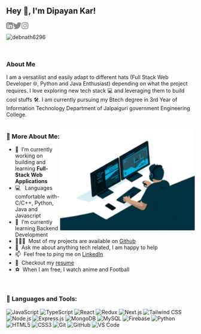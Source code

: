 ## Hey 👋, I'm Dipayan Kar!
<a href='https://www.linkedin.com/in/dipayan-kar-0b887b22b/'><img align='left' alt="linkedin" src="https://github.com/R3d-Dr4g0n/R3d-Dr4g0n/blob/main/assets/linkedin.svg" height='18px'/></a>
<a href='https://x.com/St3r0idalAp3'><img align='left' alt="twitter" src="https://github.com/R3d-Dr4g0n/R3d-Dr4g0n/blob/main/assets/twitter.svg" height='18px'/></a>
<a href='https://www.instagram.com/_dipayan_kar_/'><img align='left' alt="Instagram" src="https://github.com/R3d-Dr4g0n/R3d-Dr4g0n/blob/main/assets/instagram.svg" height='18px'/></a>

<br>

<p align="left"> <img src="https://komarev.com/ghpvc/?username=debnath6296&label=Profile%20views&color=0e75b6&style=flat" alt="debnath6296" /> </p>
<br>

### About Me
I am a versatilist and easily adapt to different hats (Full Stack Web Developer 🌐, Python and Java Enthusiast) depending on what the project requires. I love exploring new tech stack 💻 and leveraging them to build cool stuffs 🛠️. I am currently pursuing my Btech degree in 3rd Year of Information Technology Department of Jalpaiguri government Engineering College.
<br/>
<br/>

<img align="right" alt="GIF" src="https://github.com/R3d-Dr4g0n/R3d-Dr4g0n/blob/main/personal%20pic/200w.gif" width="360px"/>
  
### 🧐 More About Me:

- 🔭 &nbsp;I’m currently working on building and learning **Full-Stack Web Applications**
- 💻 &nbsp; Languages comfortable with- C/C++, Python, Java and Javascript
- 🌱 &nbsp;I’m currently learning Backend Development
- 👨🏻‍💻 &nbsp;Most of my projects are available on [Github]([https://github.com/R3d-Dr4g0n?tab=repositories])
- 💬 &nbsp;Ask me about anything tech related, I am happy to help
- 📫 &nbsp;Feel free to ping me on [LinkedIn](https://www.linkedin.com/in/dipayan-kar-0b887b22b/)
- 📝 &nbsp;Checkout my [resume](https://drive.google.com/file/d/1AXCdZCH_U3Cj9AgowfO_crOWYyEaMiQM/view?usp=sharing)
- ⚽ &nbsp;When I am free, I watch anime and Football

<br>

### 🔨 Languages and Tools:
![JavaScript](https://img.shields.io/badge/-JavaScript-black?style=flat-square&logo=javascript)
![TypeScript](https://img.shields.io/badge/-TypeScript-black?style=flat-square&logo=typescript)
![React](https://img.shields.io/badge/-React-black?style=flat-square&logo=react)
![Redux](https://img.shields.io/badge/-Redux-black?style=flat-square&logo=redux)
![Next.js](https://img.shields.io/badge/-Next.js-black?style=flat-square&logo=next.js)
![Tailwind CSS](https://img.shields.io/badge/-Tailwind%20CSS-black?style=flat-square&logo=tailwind-css)
![Node.js](https://img.shields.io/badge/-Node.js-black?style=flat-square&logo=Node.js)
![Express.js](https://img.shields.io/badge/Express.js-000000?style=flat-square&logo=express&logoColor=white)
![MongoDB](https://img.shields.io/badge/MongoDB-000000?style=flat-square&logo=mongodb&logoColor=47A248)
![MySQL](https://img.shields.io/badge/-MySQL-black?style=flat-square&logo=mysql)
![Firebase](https://img.shields.io/badge/-Firebase-black?style=flat-square&logo=firebase)
![Python](https://img.shields.io/badge/-Python-black?style=flat-square&logo=python)
![HTML5](https://img.shields.io/badge/-HTML5-black?style=flat-square&logo=html5)
![CSS3](https://img.shields.io/badge/-CSS3-black?style=flat-square&logo=css3&logoColor=1572B6)
![Git](https://img.shields.io/badge/-Git-black?style=flat-square&logo=git)
![GitHub](https://img.shields.io/badge/-GitHub-181717?style=flat-square&logo=github)
![VS Code](https://img.shields.io/badge/-VS%20Code-007ACC?style=flat-square&logo=visual-studio-code)

<br>




<br>
